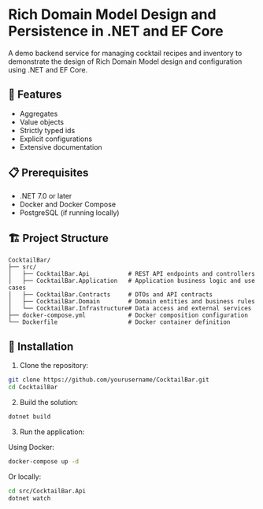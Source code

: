 # Rich Domain Model Design and Persistence in .NET and EF Core

A demo backend service for managing cocktail recipes and inventory to demonstrate the design of Rich Domain Model design and configuration using .NET and EF Core.

## 🚀 Features

- Aggregates
- Value objects
- Strictly typed ids
- Explicit configurations
- Extensive documentation

## 📋 Prerequisites

- .NET 7.0 or later
- Docker and Docker Compose
- PostgreSQL (if running locally)

## 🏗️ Project Structure

```
CocktailBar/
├── src/
│   ├── CocktailBar.Api           # REST API endpoints and controllers
│   ├── CocktailBar.Application   # Application business logic and use cases
│   ├── CocktailBar.Contracts     # DTOs and API contracts
│   ├── CocktailBar.Domain        # Domain entities and business rules
│   └── CocktailBar.Infrastructure# Data access and external services
├── docker-compose.yml            # Docker composition configuration
└── Dockerfile                    # Docker container definition
```

## 🔧 Installation

1. Clone the repository:
```bash
git clone https://github.com/yourusername/CocktailBar.git
cd CocktailBar
```

2. Build the solution:
```bash
dotnet build
```

3. Run the application:

Using Docker:
```bash
docker-compose up -d
```

Or locally:
```bash
cd src/CocktailBar.Api
dotnet watch
```
